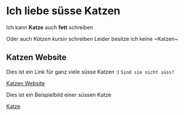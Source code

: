 # Ich liebe süsse Katzen 

Ich kann **Katze** auch **fett** schreiben

Oder auch *Katzen* *kursiv* schreiben
Leider besitze ich keine ~Katzen~

## Katzen Website

Dies ist ein Link für ganz viele süsse Katzen :)
`Sind sie nicht süss?`

[Katzen Website](https://www.pinterest.de/kathrinweyerer/s%C3%BCsse-katzenbabys/) 


Dies ist ein Beispielbild einer süssen Katze

[Katze](https://user-images.githubusercontent.com/111046193/184096221-b8464fd7-0922-4292-92ad-d231740e9054.png)


